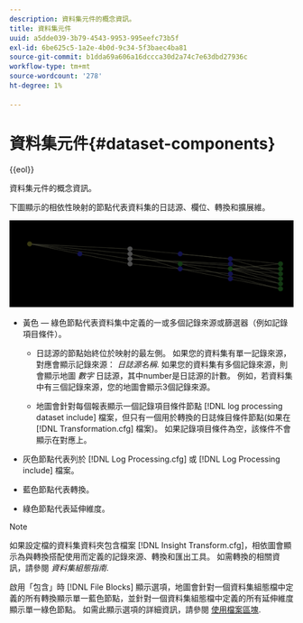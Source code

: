 ```yaml
---
description: 資料集元件的概念資訊。
title: 資料集元件
uuid: a5dde039-3b79-4543-9953-995eefc73b5f
exl-id: 6be625c5-1a2e-4b0d-9c34-5f3baec4ba81
source-git-commit: b1dda69a606a16dccca30d2a74c7e63dbd27936c
workflow-type: tm+mt
source-wordcount: '278'
ht-degree: 1%

---
```


# 資料集元件{#dataset-components}

{{eol}}

資料集元件的概念資訊。

下圖顯示的相依性映射的節點代表資料集的日誌源、欄位、轉換和擴展維。

![](assets/vis_DependencyMap.png)

* 黃色 — 綠色節點代表資料集中定義的一或多個記錄來源或篩選器（例如記錄項目條件）。

   * 日誌源的節點始終位於映射的最左側。 如果您的資料集有單一記錄來源，對應會顯示記錄來源： *日誌源名稱*. 如果您的資料集有多個記錄來源，則會顯示地圖 *數字* 日誌源，其中number是日誌源的計數。 例如，若資料集中有三個記錄來源，您的地圖會顯示3個記錄來源。

   * 地圖會針對每個報表顯示一個記錄項目條件節點 [!DNL log processing dataset include] 檔案，但只有一個用於轉換的日誌條目條件節點(如果在 [!DNL Transformation.cfg] 檔案)。 如果記錄項目條件為空，該條件不會顯示在對應上。

* 灰色節點代表列於 [!DNL Log Processing.cfg] 或 [!DNL Log Processing include] 檔案。

* 藍色節點代表轉換。
* 綠色節點代表延伸維度。

>[!NOTE]
>
>如果設定檔的資料集資料夾包含檔案 [!DNL Insight Transform.cfg]，相依圖會顯示為與轉換搭配使用而定義的記錄來源、轉換和匯出工具。 如需轉換的相關資訊，請參閱 *資料集組態指南*.

啟用「包含」時 [!DNL File Blocks] 顯示選項，地圖會針對一個資料集組態檔中定義的所有轉換顯示單一藍色節點，並針對一個資料集組態檔中定義的所有延伸維度顯示單一綠色節點。 如需此顯示選項的詳細資訊，請參閱 [使用檔案區塊](../../../../../home/c-get-started/c-admin-intrf/c-dataset-mgrs/c-dep-maps/c-wkg-file-blocks.md#concept-3652bbabfbd34449a5f842d8aa598efc).
